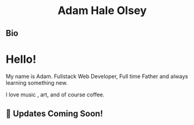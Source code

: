 
# <h1 align="center">Adam Hale Olsey</h1>

## Bio
<h1>Hello!</h1>

<p>My name is Adam. Fullstack Web Developer, Full time Father and always learning something new.</p>
<p>I love music , art, and of course coffee. </p>

## 🤝 Updates Coming Soon! 



